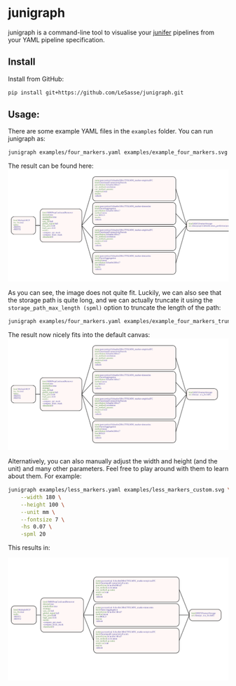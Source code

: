 # junigraph

junigraph is a command-line tool to visualise your
[junifer](https://juaml.github.io/junifer/main/index.html) pipelines from
your YAML pipeline specification.

## Install

Install from GitHub:

```bash
pip install git+https://github.com/LeSasse/junigraph.git
```

## Usage:

There are some example YAML files in the `examples` folder. You can run junigraph
as:
```bash
junigraph examples/four_markers.yaml examples/example_four_markers.svg
```
The result can be found here:
![alt](examples/example_four_markers.svg)

As you can see, the image does not quite fit. Luckily, we can also see that
the storage path is quite long, and we can actually truncate it using the
`storage_path_max_length (spml)` option to truncate the length of the path:
```bash
junigraph examples/four_markers.yaml examples/example_four_markers_truncated.svg -spml 20
```
The result now nicely fits into the default canvas:
![alt](examples/example_four_markers_truncated.svg)

Alternatively, you can also manually adjust the width and height (and the unit)
and many other parameters. Feel free to play around with them to learn about them.
For example:
```bash
junigraph examples/less_markers.yaml examples/less_markers_custom.svg \
    --width 180 \
    --height 100 \
    --unit mm \
    --fontsize 7 \
    -hs 0.07 \
    -spml 20
```

This results in:

![alt](examples/less_markers_custom.svg)
